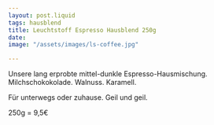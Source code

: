 ```yaml
---
layout: post.liquid
tags: hausblend
title: Leuchtstoff Espresso Hausblend 250g
date: 
image: "/assets/images/ls-coffee.jpg"

---
```

Unsere lang erprobte mittel-dunkle Espresso-Hausmischung. Milchschokokolade. Walnuss. Karamell.

Für unterwegs oder zuhause. Geil und geil.

250g = 9,5€